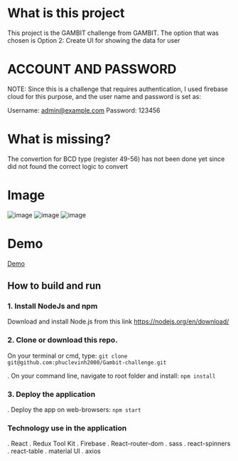 # What is this project

This project is the GAMBIT challenge from GAMBIT.
The option that was chosen is Option 2: Create UI for showing the data for user

# ACCOUNT AND PASSWORD

NOTE: Since this is a challenge that requires authentication, I used firebase cloud for this purpose, and the user name and password is set as:

Username: admin@example.com
Password: 123456

# What is missing?

The convertion for BCD type (register 49-56) has not been done yet since did not found the correct logic to convert

# Image
 
 ![image](https://user-images.githubusercontent.com/47014132/198893395-5a614753-d3b3-4e86-862e-9339bc6f6fea.png)
  ![image](https://user-images.githubusercontent.com/47014132/198893404-999443aa-43d5-403a-8fc1-77d0d94f6aeb.png)
  ![image](https://user-images.githubusercontent.com/47014132/198893535-3393e28d-50a2-4b1b-9ca0-c6a61217bd48.png)


# Demo

[Demo](https://lofiphucle.netlify.app/)

## How to build and run

### 1. Install NodeJs and npm

Download and install Node.js from this link https://nodejs.org/en/download/

### 2. Clone or download this repo.

On your terminal or cmd, type: `git clone git@github.com:phuclevinh2000/Gambit-challenge.git`

. On your command line, navigate to root folder and install: `npm install`

### 3. Deploy the application

. Deploy the app on web-browsers: `npm start`

### Technology use in the application

. React
. Redux Tool Kit
. Firebase
. React-router-dom
. sass
. react-spinners
. react-table
. material UI
. axios
